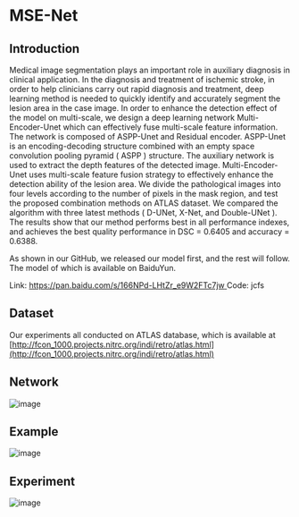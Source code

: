 # MSE-Net

## Introduction
Medical image segmentation plays an important role in auxiliary diagnosis in clinical application.  In the diagnosis and treatment of ischemic stroke, in order to help clinicians carry out rapid diagnosis and treatment, deep learning method is needed to quickly identify and accurately segment the lesion area in the case image.  In order to enhance the detection effect of the model on multi-scale, we design a deep learning network Multi-Encoder-Unet which can effectively fuse multi-scale feature information. The network is composed of ASPP-Unet and Residual encoder. ASPP-Unet is an encoding-decoding structure combined with an empty space convolution pooling pyramid ( ASPP ) structure. The auxiliary network is used to extract the depth features of the detected image. Multi-Encoder-Unet uses multi-scale feature fusion strategy to effectively enhance the detection ability of the lesion area.  We divide the pathological images into four levels according to the number of pixels in the mask region, and test the proposed combination methods on ATLAS dataset.  We compared the algorithm with three latest methods ( D-UNet, X-Net, and Double-UNet ).   The results show that our method performs best in all performance indexes, and achieves the best quality performance in DSC = 0.6405 and accuracy = 0.6388.

As shown in our GitHub, we released our model first, and the rest will follow. The model of which is available on BaiduYun.

Link: [https://pan.baidu.com/s/166NPd-LHtZr_e9W2FTc7jw ](https://pan.baidu.com/s/166NPd-LHtZr_e9W2FTc7jw )
Code: jcfs 

## Dataset
Our experiments all conducted on ATLAS database, which is available at [http://fcon_1000.projects.nitrc.org/indi/retro/atlas.html](http://fcon_1000.projects.nitrc.org/indi/retro/atlas.html)

## Network
![image](https://user-images.githubusercontent.com/46143477/118352396-cf705e80-b593-11eb-90a0-a50d30a714b7.png)

## Example
![image](https://user-images.githubusercontent.com/46143477/118352510-6dfcbf80-b594-11eb-8c0e-aca31330e90d.png)

## Experiment
![image](https://user-images.githubusercontent.com/46143477/118352667-2d517600-b595-11eb-8cbe-e039da20b8da.png)
